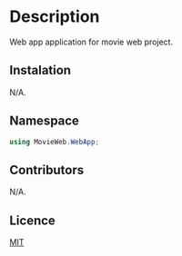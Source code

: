 # Description

Web app application for movie web project.

## Instalation

N/A.

## Namespace

```cs
using MovieWeb.WebApp;
```

## Contributors
N/A.

## Licence
[MIT](https://choosealicense.com/licenses/mit/)